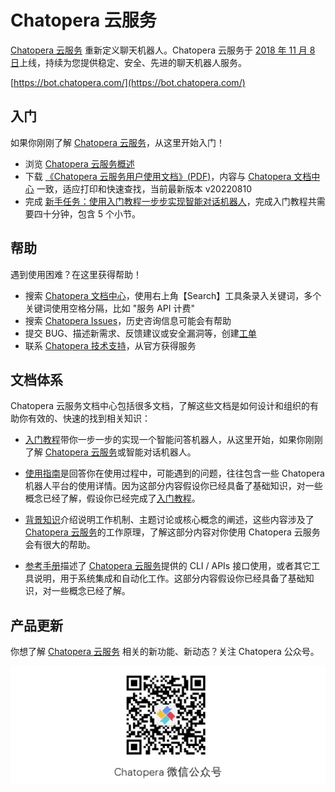 # Chatopera 云服务 <!-- markup:skip-line -->

[Chatopera 云服务](https://bot.chatopera.com/) 重新定义聊天机器人。Chatopera 云服务于 [2018 年 11 月 8 日](https://mp.weixin.qq.com/s/HMLjWN_ynpJWJx_OiL0GqQ)上线，持续为您提供稳定、安全、先进的聊天机器人服务。

[https://bot.chatopera.com/](https://bot.chatopera.com/)

## 入门
<!-- First Steps -->

如果你刚刚了解 [Chatopera 云服务](https://bot.chatopera.com)，从这里开始入门！

* 浏览 [Chatopera 云服务概述](https://docs.chatopera.com/products/chatbot-platform/overview.html)
* 下载 [《Chatopera 云服务用户使用文档》(PDF)](http://cdndownload2.chatopera.com/manuals/Chatopera%E4%BA%91%E6%9C%8D%E5%8A%A1%E7%94%A8%E6%88%B7%E4%BD%BF%E7%94%A8%E6%96%87%E6%A1%A3-20220810.pdf)，内容与 [Chatopera 文档中心](https://docs.chatopera.com/products/chatbot-platform/index.html) 一致，适应打印和快速查找，当前最新版本 v20220810
* 完成 [新手任务：使用入门教程一步步实现智能对话机器人](https://docs.chatopera.com/products/chatbot-platform/tutorials/index.html)，完成入门教程共需要四十分钟，包含 5 个小节。

## 帮助
<!-- Getting Help -->

遇到使用困难？在这里获得帮助！

* 搜索 [Chatopera 文档中心](https://docs.chatopera.com/products/chatbot-platform/index.html)，使用右上角【Search】工具条录入关键词，多个关键词使用空格分隔，比如 "服务 API 计费"
* 搜索 [Chatopera Issues](https://github.com/chatopera/docs/issues)，历史咨询信息可能会有帮助
* 提交 BUG、描述新需求、反馈建议或安全漏洞等，创建[工单](https://github.com/chatopera/docs/issues/new/choose)
* 联系 [Chatopera 技术支持](https://www.chatopera.com/mail.html)，从官方获得服务

## 文档体系
<!-- How the documentation is organized  -->

Chatopera 云服务文档中心包括很多文档，了解这些文档是如何设计和组织的有助你有效的、快速的找到相关知识：

* [入门教程](https://docs.chatopera.com/products/chatbot-platform/tutorials/index.html)带你一步一步的实现一个智能问答机器人，从这里开始，如果你刚刚了解 [Chatopera 云服务](https://bot.chatopera.com)或智能对话机器人。

* [使用指南](https://docs.chatopera.com/products/chatbot-platform/howto-guides/index.html)是回答你在使用过程中，可能遇到的问题，往往包含一些 Chatopera 机器人平台的使用详情。因为这部分内容假设你已经具备了基础知识，对一些概念已经了解，假设你已经完成了[入门教程](https://docs.chatopera.com/products/chatbot-platform/tutorials/index.html)。

* [背景知识](https://docs.chatopera.com/products/chatbot-platform/explanations/index.html)介绍说明工作机制、主题讨论或核心概念的阐述，这些内容涉及了 [Chatopera 云服务](https://bot.chatopera.com)的工作原理，了解这部分内容对你使用 Chatopera 云服务会有很大的帮助。

* [参考手册](https://docs.chatopera.com/products/chatbot-platform/references/index.html)描述了 [Chatopera 云服务](https://bot.chatopera.com)提供的 CLI / APIs 接口使用，或者其它工具说明，用于系统集成和自动化工作。这部分内容假设你已经具备了基础知识，对一些概念已经了解。

## 产品更新

你想了解 [Chatopera 云服务](https://bot.chatopera.com) 相关的新功能、新动态？关注 Chatopera 公众号。

![](../../images/assets/screenshot_20230428152601.png)